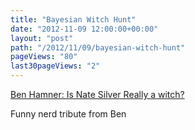 ```yaml
---
title: "Bayesian Witch Hunt"
date: "2012-11-09 12:00:00+00:00"
layout: "post"
path: "/2012/11/09/bayesian-witch-hunt"
pageViews: "80"
last30pageViews: "2"
---
```


[Ben Hamner: Is Nate Silver Really a witch?](http://benhamner.com/2012/11/9/is-nate-silver-really-a-witch/)

Funny nerd tribute from Ben

